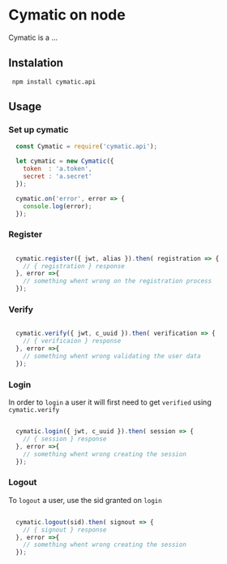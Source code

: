 # Cymatic on node

Cymatic is a ...

## Instalation

     npm install cymatic.api

## Usage

### Set up cymatic

```javascript
  const Cymatic = require('cymatic.api');

  let cymatic = new Cymatic({
    token  : 'a.token',
    secret : 'a.secret'
  });

  cymatic.on('error', error => {
    console.log(error);
  });
```

### Register

```javascript

  cymatic.register({ jwt, alias }).then( registration => {
    // { registration } response
  }, error =>{
    // something whent wrong on the registration process
  });

```

### Verify

```javascript

  cymatic.verify({ jwt, c_uuid }).then( verification => {
    // { verificaion } response
  }, error =>{
    // something whent wrong validating the user data
  });

```

### Login

In order to `login` a user it will first need to get `verified` using `cymatic.verify`

```javascript

  cymatic.login({ jwt, c_uuid }).then( session => {
    // { session } response
  }, error =>{
    // something whent wrong creating the session
  });

```

### Logout

To `logout` a user, use the sid granted on `login`

```javascript

  cymatic.logout(sid).then( signout => {
    // { signout } response
  }, error =>{
    // something whent wrong creating the session
  });

```
